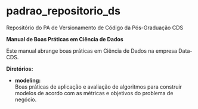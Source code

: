 # padrao_repositorio_ds
Repositório do PA de Versionamento de Código da Pós-Graduação CDS  

**Manual de Boas Práticas em Ciência de Dados**
 
Este manual abrange boas práticas em Ciência de Dados na empresa Data-CDS.

**Diretórios:** 

- **modeling:**  
Boas práticas de aplicação e avaliação de algoritmos para construir modelos de acordo com as métricas e objetivos 
do problema de negócio.

